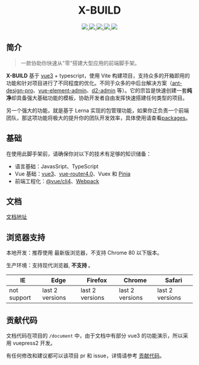 <h1 align="center">X-BUILD</h1>

<p align="center">
  <a href="https://v3.cn.vuejs.org/" target="blank">
    <img src="https://img.shields.io/badge/vue-3.2.6-brightgreen.svg" />
  </a>
  <a href="https://www.npmjs.com/package/x-build" target="blank">
    <img src="https://img.shields.io/npm/v/x-build/next" />
  </a>
  <a href="https://github.com/code-device/x-build/actions" target="blank">
    <img src="https://github.com/code-device/x-build/workflows/GitHub%20Actions/badge.svg" />
  </a>
  <a href="https://github.com/code-device/x-build/blob/next/LICENSE" target="blank">
    <img src="https://img.shields.io/github/license/mashape/apistatus.svg" />
  </a>
  <a href="https://github.com/code-device/x-build" target="blank">
    <img src="https://img.shields.io/github/stars/code-device/x-build.svg?style=social&label=Stars" />
  </a>
</p>

## 简介

> 一款协助你快速从"零"搭建大型应用的前端脚手架。

**X-BUILD** 基于 [vue3](https://v3.cn.vuejs.org/) + typescript，使用 Vite 构建项目，支持众多的开箱即用的功能和针对项目进行了不同程度的优化。不同于众多的中后台解决方案（[ant-design-pro](https://pro.ant.design/docs/getting-started-cn)、[vue-element-admin](https://panjiachen.github.io/vue-element-admin-site/zh/)、[d2-admin](https://d2.pub/zh/doc/d2-admin/) 等）。它的宗旨是快速创建一套**纯净**却具备强大基础功能的模板，协助开发者自由发挥快速搭建任何类型的项目。

另一个强大的功能，就是基于 Lerna 实现的包管理功能，如果你正负责一个前端团队，那这项功能将极大的提升你的团队开发效率，具体使用请查看[packages](/packages)。

## 基础
在使用此脚手架前，请确保你对以下的技术有足够的知识储备：

- 语言基础：JavasSript、TypeScript
- Vue 基础：[vue3](https://v3.cn.vuejs.org/)、[vue-router4.0](https://next.router.vuejs.org/)、Vuex 和 [Pinia](https://pinia.esm.dev/)
- 前端工程化：[@vue/cli4](https://cli.vuejs.org/zh/guide/)、[Webpack](https://webpack.docschina.org/concepts/)

## 文档

[文档地址](https://code-device.github.io/x-build/)

## 浏览器支持

本地开发：推荐使用 <Badge text="Chrome" vertical="middle" /> 最新版浏览器，不支持 Chrome 80 以下版本。

生产环境：支持现代浏览器, **不支持 <Badge type="danger" text="IE" vertical="middle" />**。

| IE          | Edge            | Firefox         | Chrome          | Safari          |
| ----------- | --------------- | --------------- | --------------- | --------------- |
| not support | last 2 versions | last 2 versions | last 2 versions | last 2 versions |

## 贡献代码

文档代码在项目的 `/document` 中，由于文档中有部分 vue3 的功能演示，所以采用 vuepress2 开发。

有任何修改和建议都可以该项目 pr 和 issue，详情请参考 [贡献代码](/Contribution/README.md)。
